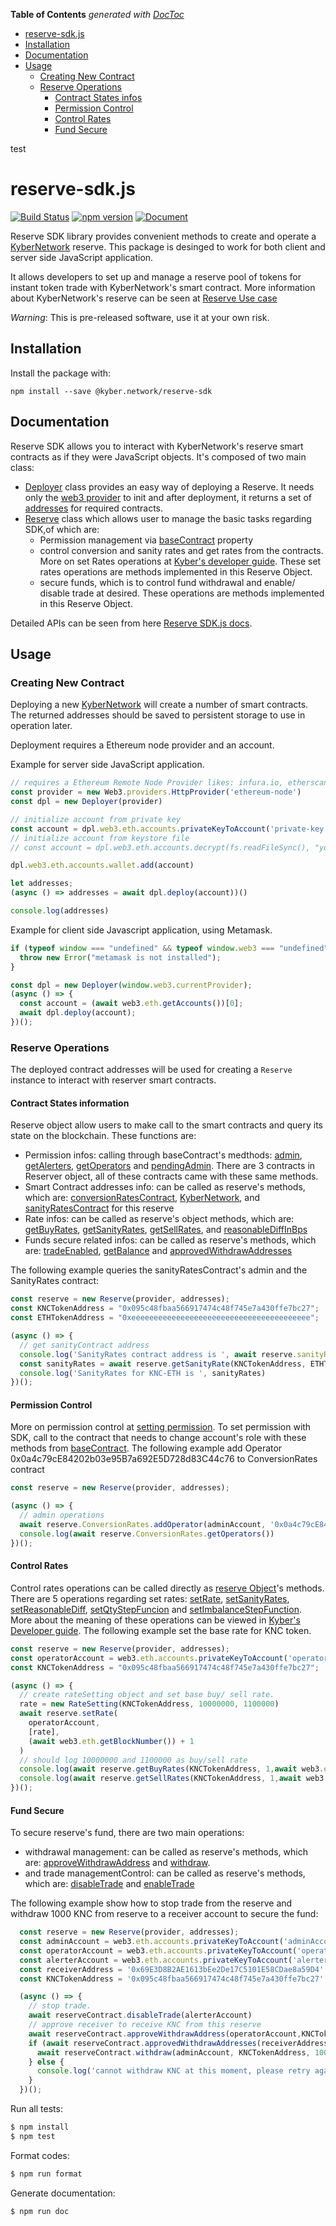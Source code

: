 <!-- START doctoc generated TOC please keep comment here to allow auto update -->
<!-- DON'T EDIT THIS SECTION, INSTEAD RE-RUN doctoc TO UPDATE -->
**Table of Contents**  *generated with [DocToc](https://github.com/thlorenz/doctoc)*

- [reserve-sdk.js](#reserve-sdkjs)
- [Installation](#installation)
- [Documentation](#documentation)
- [Usage](#usage)
  - [Creating New Contract](#creating-new-contract)
  - [Reserve Operations](#reserve-operations)
    - [Contract States infos](#contract-states-infos)
    - [Permission Control](#permission-control)
    - [Control Rates](#control-rates)
    - [Fund Secure](#fund-secure)

<!-- END doctoc generated TOC please keep comment here to allow auto update -->

test

# reserve-sdk.js
[![Build Status](https://travis-ci.com/KyberNetwork/reserve-sdk.js.svg?token=2kykYMd22vvW6D6VvzXS&branch=master)](https://travis-ci.com/KyberNetwork/reserve-sdk.js)
[![npm version](https://badge.fury.io/js/%40kyber.network%2Freserve-sdk.svg)](https://badge.fury.io/js/%40kyber.network%2Freserve-sdk)
[![Document](https://doc.esdoc.org/github.com/KyberNetwork/reserve-sdk.js/badge.svg)](https://doc.esdoc.org/github.com/KyberNetwork/reserve-sdk.js)

Reserve SDK library provides convenient methods to create and operate a [KyberNetwork](https://kyber.network/) reserve.
This package is desinged to work for both client and server side JavaScript application.

It allows developers to set up and manage a reserve pool of tokens for instant token trade with KyberNetwork's smart contract. More information about KyberNetwork's reserve can be seen at [Reserve Use case](https://developer.kyber.network/docs/ReservesUseCase)


*Warning*: This is pre-released software, use it at your own risk.

## Installation

Install the package with:

    npm install --save @kyber.network/reserve-sdk
    
## Documentation
Reserve SDK allows you to interact with KyberNetwork's reserve smart contracts as if they were JavaScript objects. It's composed of two main class: 

- [Deployer](https://doc.esdoc.org/github.com/KyberNetwork/reserve-sdk.js/class/src/deployer.js~Deployer.html) class  provides an easy way of deploying a Reserve. It needs only the [web3 provider](https://web3js.readthedocs.io/en/1.0/web3.html)  to init and after deployment, it returns a set of [addresses](https://doc.esdoc.org/github.com/KyberNetwork/reserve-sdk.js/class/src/addresses.js~Addresses.html) for required contracts. 
- [Reserve](https://doc.esdoc.org/github.com/KyberNetwork/reserve-sdk.js/class/src/reserve.js~Reserve.html) class which allows user to manage the basic tasks regarding SDK,of which are: 
  * Permission management via [baseContract](https://doc.esdoc.org/github.com/KyberNetwork/reserve-sdk.js/class/src/base_contract.js~BaseContract.html) property
  * control conversion and sanity rates and get rates from the contracts. More on set Rates operations at [Kyber's developer guide](https://developer.kyber.network/docs/ReservesGuide#step-3-setting-token-conversion-rates-prices). These set rates operations are methods implemented in this Reserve Object.
  * secure funds, which is to control fund withdrawal and enable/ disable trade at desired. These operations are methods implemented in this Reserve Object. 

Detailed APIs can be seen from here [Reserve SDK.js docs](https://doc.esdoc.org/github.com/KyberNetwork/reserve-sdk.js).

## Usage

### Creating New Contract

Deploying a new [KyberNetwork](https://kyber.network/) will create a number of smart contracts. 
The returned addresses should be saved to persistent storage to use in operation later.

Deployment requires a Ethereum node provider and an account.

Example for server side JavaScript application. 

```js
// requires a Ethereum Remote Node Provider likes: infura.io, etherscan.io...
const provider = new Web3.providers.HttpProvider('ethereum-node')
const dpl = new Deployer(provider)

// initialize account from private key
const account = dpl.web3.eth.accounts.privateKeyToAccount('private-key')
// initialize account from keystore file
// const account = dpl.web3.eth.accounts.decrypt(fs.readFileSync(), "your-keystore-passphrase");

dpl.web3.eth.accounts.wallet.add(account)

let addresses;
(async () => addresses = await dpl.deploy(account))()

console.log(addresses)
```

Example for client side Javascript application, using Metamask.

```js
if (typeof window === "undefined" && typeof window.web3 === "undefined") {
  throw new Error("metamask is not installed");
}

const dpl = new Deployer(window.web3.currentProvider);
(async () => {
  const account = (await web3.eth.getAccounts())[0];
  await dpl.deploy(account);
})();
```

### Reserve Operations

The deployed contract addresses will be used for creating a `Reserve` instance to interact with reserver smart 
contracts.

#### Contract States information

Reserve object allow users to make call to the smart contracts and query its state on the blockchain. These functions are:
- Permission infos: calling through baseContract's medthods: [admin](https://doc.esdoc.org/github.com/KyberNetwork/reserve-sdk.js/class/src/base_contract.js~BaseContract.html#instance-method-admin), [getAlerters](https://doc.esdoc.org/github.com/KyberNetwork/reserve-sdk.js/class/src/base_contract.js~BaseContract.html#instance-method-getAlerters), [getOperators](https://doc.esdoc.org/github.com/KyberNetwork/reserve-sdk.js/class/src/base_contract.js~BaseContract.html#instance-method-getOperators) and [pendingAdmin](https://doc.esdoc.org/github.com/KyberNetwork/reserve-sdk.js/class/src/base_contract.js~BaseContract.html#instance-method-pendingAdmin). There are 3 contracts in Reserver object, all of these contracts came with these same methods. 
- Smart Contract addresses info: can be called as reserve's methods, which are: [conversionRatesContract](https://doc.esdoc.org/github.com/KyberNetwork/reserve-sdk.js/class/src/reserve.js~Reserve.html#instance-method-conversionRatesContract), [KyberNetwork](https://doc.esdoc.org/github.com/KyberNetwork/reserve-sdk.js/class/src/reserve.js~Reserve.html#instance-method-kyberNetwork), and [sanityRatesContract](https://doc.esdoc.org/github.com/KyberNetwork/reserve-sdk.js/class/src/reserve.js~Reserve.html#instance-method-sanityRatesContract) for this reserve
- Rate infos: can be called as reserve's object methods, which are: [getBuyRates](https://doc.esdoc.org/github.com/KyberNetwork/reserve-sdk.js/class/src/reserve.js~Reserve.html#instance-method-getBuyRates), [getSanityRates](https://doc.esdoc.org/github.com/KyberNetwork/reserve-sdk.js/class/src/reserve.js~Reserve.html#instance-method-getSanityRate), [getSellRates](https://doc.esdoc.org/github.com/KyberNetwork/reserve-sdk.js/class/src/reserve.js~Reserve.html#instance-method-getSellRates), and [reasonableDiffInBps](https://doc.esdoc.org/github.com/KyberNetwork/reserve-sdk.js/class/src/reserve.js~Reserve.html#instance-method-reasonableDiffInBps) 
- Funds secure related infos: can be called as reserve's methods, which are: [tradeEnabled](https://doc.esdoc.org/github.com/KyberNetwork/reserve-sdk.js/class/src/reserve.js~Reserve.html#instance-method-tradeEnabled), [getBalance](https://doc.esdoc.org/github.com/KyberNetwork/reserve-sdk.js/class/src/reserve.js~Reserve.html#instance-method-getBalance) and [approvedWithdrawAddresses](https://doc.esdoc.org/github.com/KyberNetwork/reserve-sdk.js/class/src/reserve.js~Reserve.html#instance-method-approvedWithdrawAddresses)

The following example queries the sanityRatesContract's admin and the SanityRates contract:

```js
const reserve = new Reserve(provider, addresses);
const KNCTokenAddress = "0x095c48fbaa566917474c48f745e7a430ffe7bc27";
const ETHTokenAddress = "0xeeeeeeeeeeeeeeeeeeeeeeeeeeeeeeeeeeeeeeee";

(async () => {
  // get sanityContract address
  console.log('SanityRates contract address is ', await reserve.sanityRates.admin())
  const sanityRates = await reserve.getSanityRate(KNCTokenAddress, ETHTokenAddress)
  console.log('SanityRates for KNC-ETH is ', sanityRates)
})();
```


#### Permission Control

More on permission control at [setting permission](https://developer.kyber.network/docs/ReservesGuide#setting-permissions). To set permission with SDK, call to the contract that needs to change account's role with these methods from [baseContract](https://doc.esdoc.org/github.com/KyberNetwork/reserve-sdk.js/class/src/base_contract.js~BaseContract.html). The following example add Operator 0x0a4c79cE84202b03e95B7a692E5D728d83C44c76 to ConversionRates contract

```js
const reserve = new Reserve(provider, addresses);

(async () => {
  // admin operations
  await reserve.ConversionRates.addOperator(adminAccount, '0x0a4c79cE84202b03e95B7a692E5D728d83C44c76');
  console.log(await reserve.ConversionRates.getOperators())
})();
```

#### Control Rates
Control rates operations can be called directly as [reserve Object](https://doc.esdoc.org/github.com/KyberNetwork/reserve-sdk.js/class/src/reserve.js~Reserve.html)'s methods. There are 5 operations regarding set rates: [setRate](https://doc.esdoc.org/github.com/KyberNetwork/reserve-sdk.js/class/src/reserve.js~Reserve.html#instance-method-setRate), [setSanityRates](https://doc.esdoc.org/github.com/KyberNetwork/reserve-sdk.js/class/src/reserve.js~Reserve.html#instance-method-setSanityRates), [setReasonableDiff](https://doc.esdoc.org/github.com/KyberNetwork/reserve-sdk.js/class/src/reserve.js~Reserve.html#instance-method-setReasonableDiff), [setQtyStepFuncion](https://doc.esdoc.org/github.com/KyberNetwork/reserve-sdk.js/class/src/reserve.js~Reserve.html#instance-method-setQtyStepFunction) and [setImbalanceStepFunction](https://doc.esdoc.org/github.com/KyberNetwork/reserve-sdk.js/class/src/reserve.js~Reserve.html#instance-method-setImbalanceStepFunction). More about the meaning of these operations can be viewed in [Kyber's Developer guide](https://developer.kyber.network/docs/ReservesGuide#step-3-setting-token-conversion-rates-prices).
The following example set the base rate for KNC token.

```js
const reserve = new Reserve(provider, addresses);
const operatorAccount = web3.eth.accounts.privateKeyToAccount('operatorAccountPrivateKey');
const KNCTokenAddress = "0x095c48fbaa566917474c48f745e7a430ffe7bc27";

(async () => {
  // create rateSetting object and set base buy/ sell rate.
  rate = new RateSetting(KNCTokenAddress, 10000000, 1100000)
  await reserve.setRate( 
    operatorAccount,
    [rate],
    (await web3.eth.getBlockNumber()) + 1
  )
  // should log 10000000 and 1100000 as buy/sell rate
  console.log(await reserve.getBuyRates(KNCTokenAddress, 1,await web3.eth.getBlockNumber()))
  console.log(await reserve.getSellRates(KNCTokenAddress, 1,await web3.eth.getBlockNumber()))
})();
```

#### Fund Secure  
To secure reserve's fund, there are two main operations:
- withdrawal management: can be called as reserve's methods, which are: [approveWithdrawAddress](https://doc.esdoc.org/github.com/KyberNetwork/reserve-sdk.js/class/src/reserve.js~Reserve.html#instance-method-approveWithdrawAddress) and [withdraw](https://doc.esdoc.org/github.com/KyberNetwork/reserve-sdk.js/class/src/reserve.js~Reserve.html#instance-method-withdraw).
- and trade managementControl: can be called as reserve's methods, which are: [disableTrade](https://doc.esdoc.org/github.com/KyberNetwork/reserve-sdk.js/class/src/reserve.js~Reserve.html#instance-method-disableTrade) and [enableTrade](https://doc.esdoc.org/github.com/KyberNetwork/reserve-sdk.js/class/src/reserve.js~Reserve.html#instance-method-enableTrade)

The following example show how to stop trade from the reserve and withdraw 1000 KNC from reserve to a receiver account to secure the fund: 

```js
  const reserve = new Reserve(provider, addresses);
  const adminAccount = web3.eth.accounts.privateKeyToAccount('adminAccountPrivateKey');
  const operatorAccount = web3.eth.accounts.privateKeyToAccount('operatorAccountPrivateKey');
  const alerterAccount = web3.eth.accounts.privateKeyToAccount('alerterAccountPrivateKey');
  const receiverAddress = '0x69E3D8B2AE1613bEe2De17C5101E58CDae8a59D4' ;
  const KNCTokenAddress = '0x095c48fbaa566917474c48f745e7a430ffe7bc27';

  (async () => {
    // stop trade. 
    await reserveContract.disableTrade(alerterAccount)
    // approve receiver to receive KNC from this reserve
    await reserveContract.approveWithdrawAddress(operatorAccount,KNCTokenAddress, receiverAddress)
    if (await reserveContract.approvedWithdrawAddresses(receiverAddress, KNCTokenAddress) == true) {
      await reserveContract.withdraw(adminAccount, KNCTokenAddress, 1000)
    } else {
      console.log('cannot withdraw KNC at this moment, please retry again later')
    }
  })();
```

Run all tests:

```bash
$ npm install
$ npm test
```

Format codes:

```bash
$ npm run format
```

Generate documentation:

```bash
$ npm run doc
```
